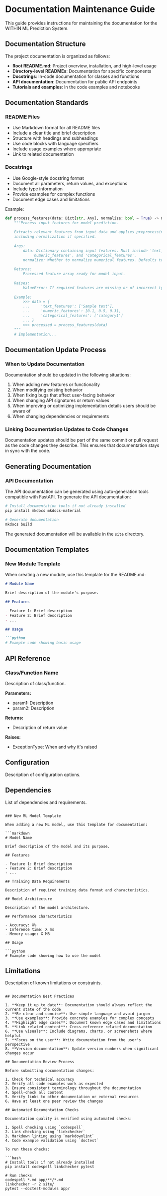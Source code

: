 # Documentation Maintenance Guide

This guide provides instructions for maintaining the documentation for the WITHIN ML Prediction System.

## Documentation Structure

The project documentation is organized as follows:

- **Root README.md**: Project overview, installation, and high-level usage
- **Directory-level READMEs**: Documentation for specific components
- **Docstrings**: In-code documentation for classes and functions
- **API documentation**: Documentation for public API endpoints
- **Tutorials and examples**: In the code examples and notebooks

## Documentation Standards

### README Files

- Use Markdown format for all README files
- Include a clear title and brief description
- Structure with headings and subheadings
- Use code blocks with language specifiers
- Include usage examples where appropriate
- Link to related documentation

### Docstrings

- Use Google-style docstring format
- Document all parameters, return values, and exceptions
- Include type information
- Provide examples for complex functions
- Document edge cases and limitations

Example:

```python
def process_features(data: Dict[str, Any], normalize: bool = True) -> np.ndarray:
    """Process input features for model prediction.
    
    Extracts relevant features from input data and applies preprocessing steps
    including normalization if specified.
    
    Args:
        data: Dictionary containing input features. Must include 'text_features',
            'numeric_features', and 'categorical_features'.
        normalize: Whether to normalize numerical features. Defaults to True.
        
    Returns:
        Processed feature array ready for model input.
        
    Raises:
        ValueError: If required features are missing or of incorrect type.
        
    Example:
        >>> data = {
        ...     'text_features': ['Sample text'],
        ...     'numeric_features': [0.1, 0.5, 0.3],
        ...     'categorical_features': ['category1']
        ... }
        >>> processed = process_features(data)
    """
    # Implementation...
```

## Documentation Update Process

### When to Update Documentation

Documentation should be updated in the following situations:

1. When adding new features or functionality
2. When modifying existing behavior
3. When fixing bugs that affect user-facing behavior
4. When changing API signatures or return values
5. When improving or optimizing implementation details users should be aware of
6. When changing dependencies or requirements

### Linking Documentation Updates to Code Changes

Documentation updates should be part of the same commit or pull request as the code changes they describe. This ensures that documentation stays in sync with the code.

## Generating Documentation

### API Documentation

The API documentation can be generated using auto-generation tools compatible with FastAPI. To generate the API documentation:

```bash
# Install documentation tools if not already installed
pip install mkdocs mkdocs-material

# Generate documentation
mkdocs build
```

The generated documentation will be available in the `site` directory.

## Documentation Templates

### New Module Template

When creating a new module, use this template for the README.md:

```markdown
# Module Name

Brief description of the module's purpose.

## Features

- Feature 1: Brief description
- Feature 2: Brief description
- ...

## Usage

```python
# Example code showing basic usage
```

## API Reference

### Class/Function Name

Description of class/function.

**Parameters:**
- param1: Description
- param2: Description

**Returns:**
- Description of return value

**Raises:**
- ExceptionType: When and why it's raised

## Configuration

Description of configuration options.

## Dependencies

List of dependencies and requirements.
```

### New ML Model Template

When adding a new ML model, use this template for documentation:

```markdown
# Model Name

Brief description of the model and its purpose.

## Features

- Feature 1: Brief description
- Feature 2: Brief description
- ...

## Training Data Requirements

Description of required training data format and characteristics.

## Model Architecture

Description of the model architecture.

## Performance Characteristics

- Accuracy: X%
- Inference time: X ms
- Memory usage: X MB

## Usage

```python
# Example code showing how to use the model
```

## Limitations

Description of known limitations or constraints.
```

## Documentation Best Practices

1. **Keep it up to date**: Documentation should always reflect the current state of the code
2. **Be clear and concise**: Use simple language and avoid jargon
3. **Use examples**: Provide concrete examples for complex concepts
4. **Highlight edge cases**: Document known edge cases and limitations
5. **Link related content**: Cross-reference related documentation
6. **Use visuals**: Include diagrams, charts, or screenshots where helpful
7. **Focus on the user**: Write documentation from the user's perspective
8. **Version documentation**: Update version numbers when significant changes occur

## Documentation Review Process

Before submitting documentation changes:

1. Check for technical accuracy
2. Verify all code examples work as expected
3. Ensure consistent terminology throughout the documentation
4. Spell-check all content
5. Verify links to other documentation or external resources
6. Have at least one peer review the changes

## Automated Documentation Checks

Documentation quality is verified using automated checks:

1. Spell checking using `codespell`
2. Link checking using `linkchecker`
3. Markdown linting using `markdownlint`
4. Code example validation using `doctest`

To run these checks:

```bash
# Install tools if not already installed
pip install codespell linkchecker pytest

# Run checks
codespell *.md app/**/*.md
linkchecker -r 2 site/
pytest --doctest-modules app/
``` 